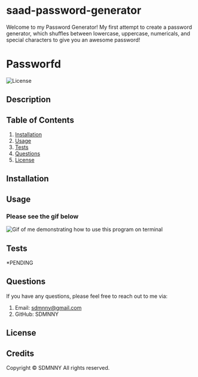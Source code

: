 # saad-password-generator
Welcome to my Password Generator! 
My first attempt to create a password generator, which shuffles between lowercase, uppercase, numericals, and special characters to give you an awesome password!


# Passworfd

![License](https://img.shields.io/badge/license-MIT-blue.svg)

## Description


## Table of Contents

1. [Installation](#installation)
2. [Usage](#usage)
3. [Tests](#tests)
4. [Questions](#questions)
5. [License](#license)

## Installation



## Usage



### Please see the gif below

![Gif of me demonstrating how to use this program on terminal](assets/readme.gif )


## Tests
*PENDING

## Questions

If you have any questions, please feel free to reach out to me via:

1. Email: sdmnny@gmail.com
2. GitHub: SDMNNY

## License

## Credits

Copyright © SDMNNY All rights reserved.